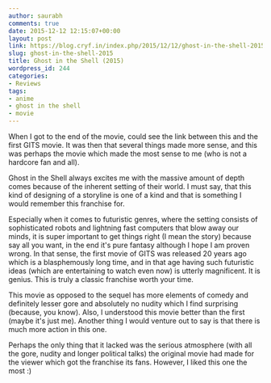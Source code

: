 ```yaml
---
author: saurabh
comments: true
date: 2015-12-12 12:15:07+00:00
layout: post
link: https://blog.cryf.in/index.php/2015/12/12/ghost-in-the-shell-2015/
slug: ghost-in-the-shell-2015
title: Ghost in the Shell (2015)
wordpress_id: 244
categories:
- Reviews
tags:
- anime
- ghost in the shell
- movie
---
```


When I got to the end of the movie, could see the link between this and the first GITS movie. It was then that several things made more sense, and this was perhaps the movie which made the most sense to me (who is not a hardcore fan and all).

Ghost in the Shell always excites me with the massive amount of depth comes because of the inherent setting of their world. I must say, that this kind of designing of a storyline is one of a kind and that is something I would remember this franchise for.

Especially when it comes to futuristic genres, where the setting consists of sophisticated robots and lightning fast computers that blow away our minds, it is super important to get things right (I mean the story) because say all you want, in the end it's pure fantasy although I hope I am proven wrong. In that sense, the first movie of GITS was released 20 years ago which is a blasphemously long time, and in that age having such futuristic ideas (which are entertaining to watch even now) is utterly magnificent. It is genius. This is truly a classic franchise worth your time.

This movie as opposed to the sequel has more elements of comedy and definitely lesser gore and absolutely no nudity which I find surprising (because, you know). Also, I understood this movie better than the first (maybe it's just me). Another thing I would venture out to say is that there is much more action in this one.

Perhaps the only thing that it lacked was the serious atmosphere (with all the gore, nudity and longer political talks) the original movie had made for the viewer which got the franchise its fans. However, I liked this one the most :)
